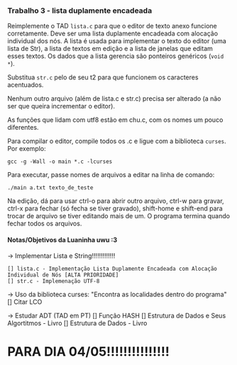 ### Trabalho 3 - lista duplamente encadeada

Reimplemente o TAD `lista.c` para que o editor de texto anexo funcione corretamente.
Deve ser uma lista duplamente encadeada com alocação individual dos nós.
A lista é usada para implementar o texto do editor (uma lista de Str), a lista de textos em edição e a lista de janelas que editam esses textos.
Os dados que a lista gerencia são ponteiros genéricos (`void *`).

Substitua `str.c` pelo de seu t2 para que funcionem os caracteres acentuados.

Nenhum outro arquivo (além de lista.c e str.c) precisa ser alterado (a não ser que queira incrementar o editor).

As funções que lidam com utf8 estão em chu.c, com os nomes um pouco diferentes.

Para compilar o editor, compile todos os .c e ligue com a biblioteca `curses`. Por exemplo:
```
gcc -g -Wall -o main *.c -lcurses
```

Para executar, passe nomes de arquivos a editar na linha de comando:
```
./main a.txt texto_de_teste
```

Na edição, dá para usar ctrl-o para abrir outro arquivo, ctrl-w para gravar, ctrl-x para fechar (só fecha se tiver gravado), shift-home e shift-end para trocar de arquivo se tiver editando mais de um. O programa termina quando fechar todos os arquivos.



#### Notas/Objetivos da Luaninha uwu :3
-> Implementar Lista e String!!!!!!!!!!!!!

    [] lista.c - Implementação Lista Duplamente Encadeada com Alocação Individual de Nós [ALTA PRIORIDADE]
    [] str.c - Implemenação UTF-8

-> Uso da biblioteca curses:
    "Encontra as localidades dentro do programa"
    [] Citar LCO

-> Estudar ADT (TAD em PT)
    [] Função HASH
    [] Estrutura de Dados e Seus Algortitmos - Livro
    [] Estrutura de Dados - Livro

# PARA DIA 04/05!!!!!!!!!!!!!!!